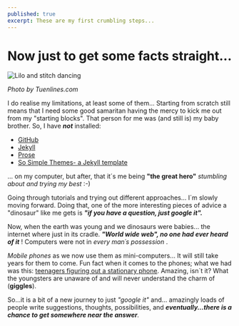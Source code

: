 ```yaml
---
published: true
excerpt: These are my first crumbling steps...
---
```


# **Now just to get some facts straight...**

![Lilo and stitch dancing][Lilo and sweet stitch dancing]

_Photo by Tuenlines.com_
  
I do realise my limitations, at least some of them...
Starting from scratch still means that I need some good samaritan having the mercy to kick me out from my "starting blocks". That person for me was (and still is) my baby brother. So, I have **_not_** installed:

* [GitHub](https://github.com/)
* [Jekyll](https://jekyllrb.com/)
* [Prose](http://prose.io)  
* [So Simple Themes- a Jekyll template](https://mmistakes.github.io/so-simple-theme/)

... on my computer, but after, that it´s me being **"the great hero"** _stumbling about and trying my best_ :-)

Going through tutorials and trying out different approaches... I´m slowly moving forward. Doing that, one of the more interesting pieces of advice a "dinosaur" like me gets is _**"if you have a question, just google it".**_ 

Now, when the earth was young and we dinosaurs were babies... the internet where just in its cradle. _**"World wide web", no one had ever heard of it**_ ! Computers were not in _every man´s possession_ .

_Mobile phones_ as we now use them as mini-computers... It will still take years for them to come. Fun fact when it comes to the phones; what we had was this: [teenagers figuring out a stationary phone](https://www.youtube.com/watch?v=oHNEzndgiFI). Amazing, isn´t it? What the youngsters are unaware of and will never understand the charm of (**giggles**).

So...it is a bit of a new journey to just _"google it"_ and... amazingly loads of people write suggestions, thoughts, possibilities, and _**eventually...there is a chance to get somewhere near the answer**._

[Lilo and sweet stitch dancing]:https://github.com/monikakaron/assets/images/tuenlinea_com.jpeg
